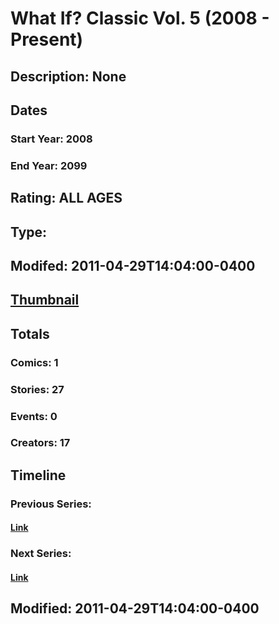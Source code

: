 # What If? Classic Vol. 5 (2008 - Present)
## Description: None
## Dates
### Start Year: 2008
### End Year: 2099
## Rating: ALL AGES
## Type: 
## Modifed: 2011-04-29T14:04:00-0400
## [Thumbnail](http://i.annihil.us/u/prod/marvel/i/mg/9/40/4bb648fed3016.jpg)
## Totals
### Comics: 1
### Stories: 27
### Events: 0
### Creators: 17
## Timeline
### Previous Series: 
#### [Link]()
### Next Series: 
#### [Link]()
## Modified: 2011-04-29T14:04:00-0400